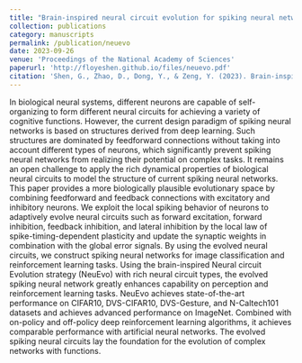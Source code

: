 ```yaml
---
title: "Brain-inspired neural circuit evolution for spiking neural networks"
collection: publications
category: manuscripts
permalink: /publication/neuevo
date: 2023-09-26
venue: 'Proceedings of the National Academy of Sciences'
paperurl: 'http://floyeshen.github.io/files/neuevo.pdf'
citation: 'Shen, G., Zhao, D., Dong, Y., & Zeng, Y. (2023). Brain-inspired neural circuit evolution for spiking neural networks. Proceedings of the National Academy of Sciences, 120(39), e2218173120. National Acad Sciences.'
---
```


In biological neural systems, different neurons are capable of self-organizing to form different neural circuits for achieving a variety of cognitive functions. However, the current design paradigm of spiking neural networks is based on structures derived from deep learning. Such structures are dominated by feedforward connections without taking into account different types of neurons, which significantly prevent spiking neural networks from realizing their potential on complex tasks. It remains an open challenge to apply the rich dynamical properties of biological neural circuits to model the structure of current spiking neural networks. This paper provides a more biologically plausible evolutionary space by combining feedforward and feedback connections with excitatory and inhibitory neurons. We exploit the local spiking behavior of neurons to adaptively evolve neural circuits such as forward excitation, forward inhibition, feedback inhibition, and lateral inhibition by the local law of spike-timing-dependent plasticity and update the synaptic weights in combination with the global error signals. By using the evolved neural circuits, we construct spiking neural networks for image classification and reinforcement learning tasks. Using the brain-inspired Neural circuit Evolution strategy (NeuEvo) with rich neural circuit types, the evolved spiking neural network greatly enhances capability on perception and reinforcement learning tasks. NeuEvo achieves state-of-the-art performance on CIFAR10, DVS-CIFAR10, DVS-Gesture, and N-Caltech101 datasets and achieves advanced performance on ImageNet. Combined with on-policy and off-policy deep reinforcement learning algorithms, it achieves comparable performance with artificial neural networks. The evolved spiking neural circuits lay the foundation for the evolution of complex networks with functions.